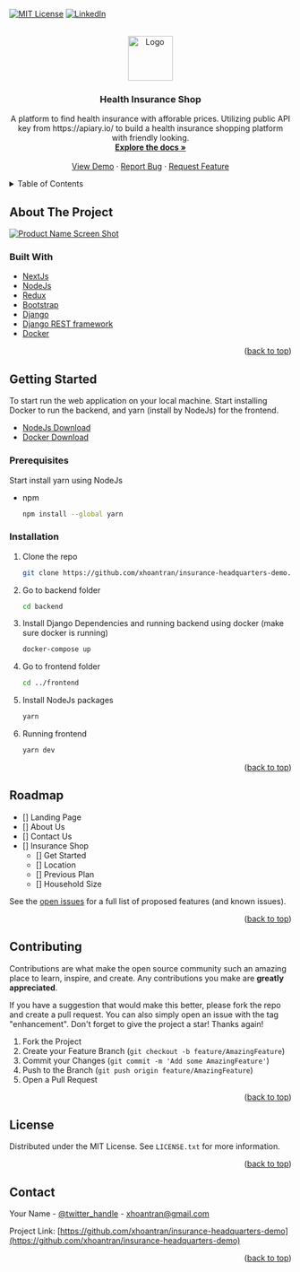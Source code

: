 <div id="top"></div>
<!--
*** Thanks for checking out the Best-README-Template. If you have a suggestion
*** that would make this better, please fork the repo and create a pull request
*** or simply open an issue with the tag "enhancement".
*** Don't forget to give the project a star!
*** Thanks again! Now go create something AMAZING! :D
-->

<!-- PROJECT SHIELDS -->
<!--
*** I'm using markdown "reference style" links for readability.
*** Reference links are enclosed in brackets [ ] instead of parentheses ( ).
*** See the bottom of this document for the declaration of the reference variables
*** for contributors-url, forks-url, etc. This is an optional, concise syntax you may use.
*** https://www.markdownguide.org/basic-syntax/#reference-style-links
-->

[![MIT License][license-shield]][license-url]
[![LinkedIn][linkedin-shield]][linkedin-url]

<!-- PROJECT LOGO -->
<br />
<div align="center">
  <a href="https://github.com/xhoantran/insurance-headquarters-demo">
    <img src="images/logo.png" alt="Logo" width="80" height="80">
  </a>

<h3 align="center">Health Insurance Shop</h3>

  <p align="center">
  A platform to find health insurance with afforable prices. Utilizing public API key from https://apiary.io/ to build a health insurance shopping platform with friendly looking.    
  <br />
    <a href="https://github.com/xhoantran/insurance-headquarters-demo"><strong>Explore the docs »</strong></a>
    <br />
    <br />
    <a href="https://insuranceheadquarters.com">View Demo</a>
    ·
    <a href="https://github.com/xhoantran/insurance-headquarters-demo/issues">Report Bug</a>
    ·
    <a href="https://github.com/xhoantran/insurance-headquarters-demo/issues">Request Feature</a>
  </p>
</div>

<!-- TABLE OF CONTENTS -->
<details>
  <summary>Table of Contents</summary>
  <ol>
    <li>
      <a href="#about-the-project">About The Project</a>
      <ul>
        <li><a href="#built-with">Built With</a></li>
      </ul>
    </li>
    <li>
      <a href="#getting-started">Getting Started</a>
      <ul>
        <li><a href="#prerequisites">Prerequisites</a></li>
        <li><a href="#installation">Installation</a></li>
      </ul>
    </li>
    <li><a href="#usage">Usage</a></li>
    <li><a href="#roadmap">Roadmap</a></li>
    <li><a href="#contributing">Contributing</a></li>
    <li><a href="#license">License</a></li>
    <li><a href="#contact">Contact</a></li>
    <li><a href="#acknowledgments">Acknowledgments</a></li>
  </ol>
</details>

<!-- ABOUT THE PROJECT -->

## About The Project

[![Product Name Screen Shot][product-screenshot]](https://github.com/xhoantran/insurance-headquarters-demo/images/webScreenShot.png)

### Built With

- [NextJs](https://nextjs.org/)
- [NodeJs](https://nodejs.org/en/)
- [Redux](https://redux-toolkit.js.org/)
- [Bootstrap](https://getbootstrap.com)
- [Django](https://www.djangoproject.com/)
- [Django REST framework](https://www.django-rest-framework.org/)
- [Docker](https://www.docker.com/)

<p align="right">(<a href="#top">back to top</a>)</p>

<!-- GETTING STARTED -->

## Getting Started

To start run the web application on your local machine. Start installing Docker to run the backend, and yarn (install by NodeJs) for the frontend.

- [NodeJs Download](https://nodejs.org/en/download/)
- [Docker Download](https://www.docker.com/products/docker-desktop)

### Prerequisites

Start install yarn using NodeJs

- npm
  ```sh
  npm install --global yarn
  ```

### Installation

1. Clone the repo
   ```sh
   git clone https://github.com/xhoantran/insurance-headquarters-demo.git
   ```
2. Go to backend folder
   ```sh
   cd backend
   ```
3. Install Django Dependencies and running backend using docker (make sure docker is running)
   ```sh
   docker-compose up
   ```
4. Go to frontend folder
   ```sh
   cd ../frontend
   ```
5. Install NodeJs packages
   ```sh
   yarn
   ```
6. Running frontend
   ```sh
   yarn dev
   ```

<p align="right">(<a href="#top">back to top</a>)</p>

<!-- USAGE EXAMPLES -->

<!-- ## Usage

Use this space to show useful examples of how a project can be used. Additional screenshots, code examples and demos work well in this space. You may also link to more resources.

_For more examples, please refer to the [Documentation](https://example.com)_

<p align="right">(<a href="#top">back to top</a>)</p> -->

<!-- ROADMAP -->

## Roadmap

- [] Landing Page
- [] About Us
- [] Contact Us
- [] Insurance Shop
  - [] Get Started
  - [] Location
  - [] Previous Plan
  - [] Household Size

See the [open issues](https://github.com/xhoantran/insurance-headquarters-demo/issues) for a full list of proposed features (and known issues).

<p align="right">(<a href="#top">back to top</a>)</p>

<!-- CONTRIBUTING -->

## Contributing

Contributions are what make the open source community such an amazing place to learn, inspire, and create. Any contributions you make are **greatly appreciated**.

If you have a suggestion that would make this better, please fork the repo and create a pull request. You can also simply open an issue with the tag "enhancement".
Don't forget to give the project a star! Thanks again!

1. Fork the Project
2. Create your Feature Branch (`git checkout -b feature/AmazingFeature`)
3. Commit your Changes (`git commit -m 'Add some AmazingFeature'`)
4. Push to the Branch (`git push origin feature/AmazingFeature`)
5. Open a Pull Request

<p align="right">(<a href="#top">back to top</a>)</p>

<!-- LICENSE -->

## License

Distributed under the MIT License. See `LICENSE.txt` for more information.

<p align="right">(<a href="#top">back to top</a>)</p>

<!-- CONTACT -->

## Contact

Your Name - [@twitter_handle](https://twitter.com/twitter_handle) - xhoantran@gmail.com

Project Link: [https://github.com/xhoantran/insurance-headquarters-demo](https://github.com/xhoantran/insurance-headquarters-demo)

<p align="right">(<a href="#top">back to top</a>)</p>

<!-- ACKNOWLEDGMENTS -->

<!-- ## Acknowledgments

- []()
- []()
- []()

<p align="right">(<a href="#top">back to top</a>)</p> -->

<!-- MARKDOWN LINKS & IMAGES -->
<!-- https://www.markdownguide.org/basic-syntax/#reference-style-links -->

[contributors-shield]: https://img.shields.io/github/contributors/xhoantran/insurance-headquarters-demo.svg?style=for-the-badge
[contributors-url]: https://github.com/xhoantran/insurance-headquarters-demo/graphs/contributors
[forks-shield]: https://img.shields.io/github/forks/xhoantran/insurance-headquarters-demo.svg?style=for-the-badge
[forks-url]: https://github.com/xhoantran/insurance-headquarters-demo/network/members
[stars-shield]: https://img.shields.io/github/stars/xhoantran/insurance-headquarters-demo.svg?style=for-the-badge
[stars-url]: https://github.com/xhoantran/insurance-headquarters-demo/stargazers
[issues-shield]: https://img.shields.io/github/issues/xhoantran/insurance-headquarters-demo.svg?style=for-the-badge
[issues-url]: https://github.com/xhoantran/insurance-headquarters-demo/issues
[license-shield]: https://img.shields.io/github/license/xhoantran/insurance-headquarters-demo.svg?style=for-the-badge
[license-url]: https://github.com/xhoantran/insurance-headquarters-demo/blob/master/LICENSE
[linkedin-shield]: https://img.shields.io/badge/-LinkedIn-black.svg?style=for-the-badge&logo=linkedin&colorB=555
[linkedin-url]: https://linkedin.com/in/hoan-tran-954bb2217
[product-screenshot]: images/screenshot.png
